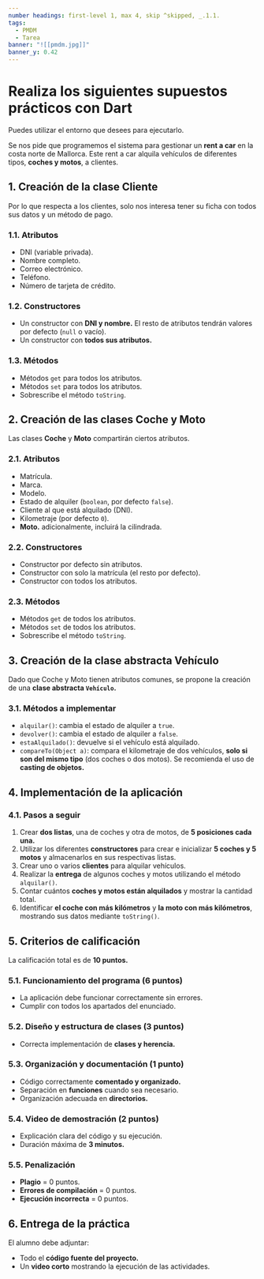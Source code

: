 ```yaml
---
number headings: first-level 1, max 4, skip ^skipped, _.1.1.
tags:
  - PMDM
  - Tarea
banner: "![[pmdm.jpg]]"
banner_y: 0.42
---
```


# Realiza los siguientes supuestos prácticos con Dart

Puedes utilizar el entorno que desees para ejecutarlo.

Se nos pide que programemos el sistema para gestionar un **rent a car** en la costa norte de Mallorca. Este rent a car alquila vehículos de diferentes tipos, **coches y motos**, a clientes. 

## 1. Creación de la clase Cliente

Por lo que respecta a los clientes, solo nos interesa tener su ficha con todos sus datos y un método de pago. 

### 1.1. **Atributos**
- DNI (variable privada).
- Nombre completo.
- Correo electrónico.
- Teléfono.
- Número de tarjeta de crédito.

### 1.2. **Constructores**
- Un constructor con **DNI y nombre.** El resto de atributos tendrán valores por defecto (`null` o vacío).
- Un constructor con **todos sus atributos.**

### 1.3. **Métodos**
- Métodos `get` para todos los atributos.
- Métodos `set` para todos los atributos.
- Sobrescribe el método `toString`.

## 2. Creación de las clases Coche y Moto

Las clases **Coche** y **Moto** compartirán ciertos atributos.

### 2.1. **Atributos**
- Matrícula.
- Marca.
- Modelo.
- Estado de alquiler (`boolean`, por defecto `false`).
- Cliente al que está alquilado (DNI).
- Kilometraje (por defecto `0`).
- **Moto.** adicionalmente, incluirá la cilindrada.

### 2.2. **Constructores**
- Constructor por defecto sin atributos.
- Constructor con solo la matrícula (el resto por defecto).
- Constructor con todos los atributos.

### 2.3. **Métodos**
- Métodos `get` de todos los atributos.
- Métodos `set` de todos los atributos.
- Sobrescribe el método `toString`.

## 3. Creación de la clase abstracta Vehículo

Dado que Coche y Moto tienen atributos comunes, se propone la creación de una **clase abstracta `Vehículo`.**

### 3.1. **Métodos a implementar**
- `alquilar()`: cambia el estado de alquiler a `true`.
- `devolver()`: cambia el estado de alquiler a `false`.
- `estaAlquilado()`: devuelve si el vehículo está alquilado.
- `compareTo(Object a)`: compara el kilometraje de dos vehículos, **solo si son del mismo tipo** (dos coches o dos motos). Se recomienda el uso de **casting de objetos.**

## 4. Implementación de la aplicación

### 4.1. **Pasos a seguir**
1. Crear **dos listas**, una de coches y otra de motos, de **5 posiciones cada una.**
2. Utilizar los diferentes **constructores** para crear e inicializar **5 coches y 5 motos** y almacenarlos en sus respectivas listas.
3. Crear uno o varios **clientes** para alquilar vehículos.
4. Realizar la **entrega** de algunos coches y motos utilizando el método `alquilar()`.
5. Contar cuántos **coches y motos están alquilados** y mostrar la cantidad total.
6. Identificar **el coche con más kilómetros** y **la moto con más kilómetros**, mostrando sus datos mediante `toString()`.

## 5. Criterios de calificación

La calificación total es de **10 puntos.**

### 5.1. Funcionamiento del programa (**6 puntos**)
- La aplicación debe funcionar correctamente sin errores.
- Cumplir con todos los apartados del enunciado.

### 5.2. Diseño y estructura de clases (**3 puntos**)
- Correcta implementación de **clases y herencia.**

### 5.3. Organización y documentación (**1 punto**)
- Código correctamente **comentado y organizado.**
- Separación en **funciones** cuando sea necesario.
- Organización adecuada en **directorios.**

### 5.4. Video de demostración (**2 puntos**)
- Explicación clara del código y su ejecución.
- Duración máxima de **3 minutos.**

### 5.5. **Penalización**
- **Plagio** = 0 puntos.
- **Errores de compilación** = 0 puntos.
- **Ejecución incorrecta** = 0 puntos.

## 6. Entrega de la práctica

El alumno debe adjuntar:

- Todo el **código fuente del proyecto.**
- Un **video corto** mostrando la ejecución de las actividades.
